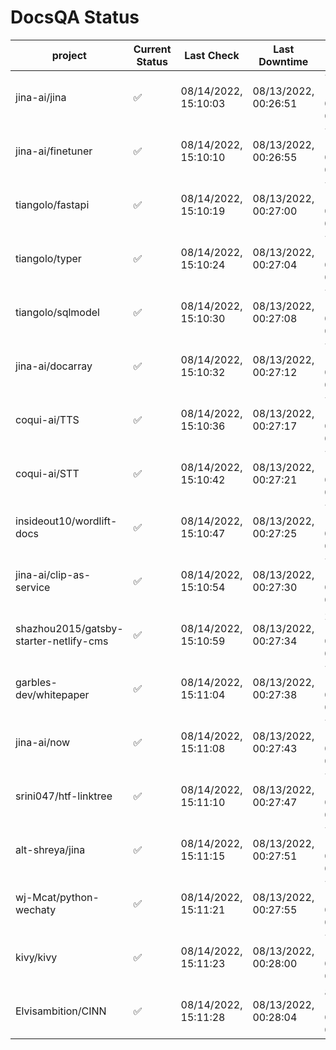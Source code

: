 # DocsQA Status

|               project                |Current Status|     Last Check     |   Last Downtime    |             % Uptime              |
|--------------------------------------|--------------|--------------------|--------------------|-----------------------------------|
|jina-ai/jina                          |✅            |08/14/2022, 15:10:03|08/13/2022, 00:26:51|77.235 (since 08/11/2022, 05:10:08)|
|jina-ai/finetuner                     |✅            |08/14/2022, 15:10:10|08/13/2022, 00:26:55|77.234 (since 08/11/2022, 05:10:08)|
|tiangolo/fastapi                      |✅            |08/14/2022, 15:10:19|08/13/2022, 00:27:00|77.240 (since 08/11/2022, 05:10:08)|
|tiangolo/typer                        |✅            |08/14/2022, 15:10:24|08/13/2022, 00:27:04|77.241 (since 08/11/2022, 05:10:08)|
|tiangolo/sqlmodel                     |✅            |08/14/2022, 15:10:30|08/13/2022, 00:27:08|77.241 (since 08/11/2022, 05:10:08)|
|jina-ai/docarray                      |✅            |08/14/2022, 15:10:32|08/13/2022, 00:27:12|77.234 (since 08/11/2022, 05:10:08)|
|coqui-ai/TTS                          |✅            |08/14/2022, 15:10:36|08/13/2022, 00:27:17|77.232 (since 08/11/2022, 05:10:08)|
|coqui-ai/STT                          |✅            |08/14/2022, 15:10:42|08/13/2022, 00:27:21|77.232 (since 08/11/2022, 05:10:08)|
|insideout10/wordlift-docs             |✅            |08/14/2022, 15:10:47|08/13/2022, 00:27:25|77.232 (since 08/11/2022, 05:10:08)|
|jina-ai/clip-as-service               |✅            |08/14/2022, 15:10:54|08/13/2022, 00:27:30|77.232 (since 08/11/2022, 05:10:08)|
|shazhou2015/gatsby-starter-netlify-cms|✅            |08/14/2022, 15:10:59|08/13/2022, 00:27:34|27.190 (since 08/11/2022, 05:10:08)|
|garbles-dev/whitepaper                |✅            |08/14/2022, 15:11:04|08/13/2022, 00:27:38|77.232 (since 08/11/2022, 05:10:08)|
|jina-ai/now                           |✅            |08/14/2022, 15:11:08|08/13/2022, 00:27:43|77.230 (since 08/11/2022, 05:10:08)|
|srini047/htf-linktree                 |✅            |08/14/2022, 15:11:10|08/13/2022, 00:27:47|77.225 (since 08/11/2022, 05:10:08)|
|alt-shreya/jina                       |✅            |08/14/2022, 15:11:15|08/13/2022, 00:27:51|77.222 (since 08/11/2022, 05:10:08)|
|wj-Mcat/python-wechaty                |✅            |08/14/2022, 15:11:21|08/13/2022, 00:27:55|77.223 (since 08/11/2022, 05:10:08)|
|kivy/kivy                             |✅            |08/14/2022, 15:11:23|08/13/2022, 00:28:00|77.216 (since 08/11/2022, 05:10:08)|
|Elvisambition/CINN                    |✅            |08/14/2022, 15:11:28|08/13/2022, 00:28:04|87.184 (since 08/11/2022, 05:10:08)|

